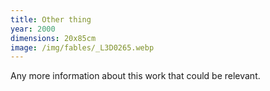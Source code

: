 ```yaml
---
title: Other thing
year: 2000
dimensions: 20x85cm
image: /img/fables/_L3D0265.webp
---
```

Any more information about this work that could be relevant.